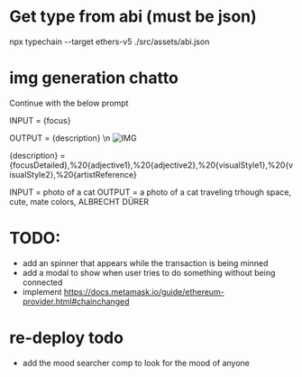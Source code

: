 # Get type from abi (must be json)

npx typechain --target ethers-v5 ./src/assets/abi.json

# img generation chatto

Continue with the below prompt

INPUT = {focus}

OUTPUT = {description} \n ![IMG](https://image.pollinations.ai/prompt/{description})

{description} = {focusDetailed},%20{adjective1},%20{adjective2},%20{visualStyle1},%20{visualStyle2},%20{artistReference}

INPUT = photo of a cat
OUTPUT = a photo of a cat traveling trhough space, cute, mate colors, ALBRECHT DÜRER

# TODO:

- add an spinner that appears while the transaction is being minned
- add a modal to show when user tries to do something without being connected
- implement https://docs.metamask.io/guide/ethereum-provider.html#chainchanged

# re-deploy todo

- add the mood searcher comp to look for the mood of anyone

